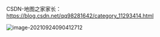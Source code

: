 CSDN-地图之家家长：https://blog.csdn.net/qq98281642/category_11293414.html

![image-20210924090412712](https://gitee.com/er-huomeng/l-img/raw/master/typora/image-20210924090412712.png)

